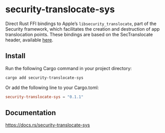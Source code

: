 # security-translocate-sys
Direct Rust FFI bindings to Apple’s `libsecurity_translocate`, part of the
Security framework, which facilitates the creation and destruction of app
translocation points. These bindings are based on the SecTranslocate header,
available [here](https://github.com/apple-oss-distributions/Security/blob/rel/Security-59754/OSX/libsecurity_translocate/lib/SecTranslocate.h).

## Install

Run the following Cargo command in your project directory:

```sh
cargo add security-translocate-sys
```

Or add the following line to your Cargo.toml:

```toml
security-translocate-sys = "0.1.1"
```

## Documentation

https://docs.rs/security-translocate-sys
